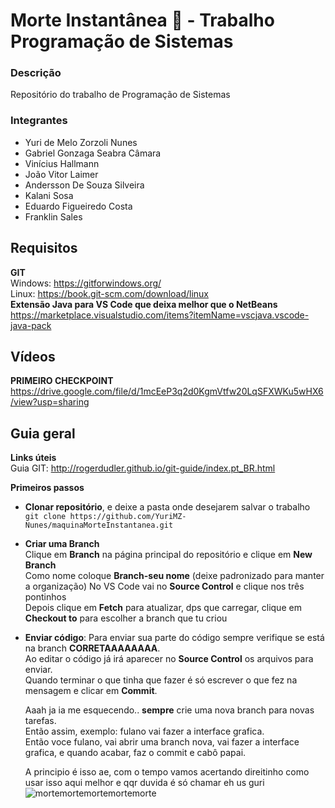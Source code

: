 # Morte Instantânea 👺 - Trabalho Programação de Sistemas

### Descrição

Repositório do trabalho de Programação de Sistemas

### Integrantes

- Yuri de Melo Zorzoli Nunes
- Gabriel Gonzaga Seabra Câmara
- Vinícius Hallmann
- João Vitor Laimer
- Andersson De Souza Silveira
- Kalani Sosa
- Eduardo Figueiredo Costa
- Franklin Sales

## Requisitos

**GIT**  
Windows: https://gitforwindows.org/  
Linux: https://book.git-scm.com/download/linux  
**Extensão Java para VS Code que deixa melhor que o NetBeans**  
https://marketplace.visualstudio.com/items?itemName=vscjava.vscode-java-pack  

## Vídeos

**PRIMEIRO CHECKPOINT**
https://drive.google.com/file/d/1mcEeP3q2d0KgmVtfw20LqSFXWKu5wHX6/view?usp=sharing

## Guia geral

**Links úteis**  
Guia GIT: http://rogerdudler.github.io/git-guide/index.pt_BR.html

**Primeiros passos**

- **Clonar repositório**, e deixe a pasta onde desejarem salvar o trabalho
  `git clone https://github.com/YuriMZ-Nunes/maquinaMorteInstantanea.git`
- **Criar uma Branch**  
  Clique em **Branch** na página principal do repositório e clique em **New Branch**  
  Como nome coloque **Branch-seu nome** (deixe padronizado para manter a organização)
  No VS Code vai no **Source Control** e clique nos três pontinhos  
  Depois clique em **Fetch** para atualizar, dps que carregar, clique em **Checkout to** para escolher a branch que tu criou

- **Enviar código**:
  Para enviar sua parte do código sempre verifique se está na branch **CORRETAAAAAAAA**.  
  Ao editar o código já irá aparecer no **Source Control** os arquivos para enviar.  
  Quando terminar o que tinha que fazer é só escrever o que fez na mensagem e clicar em **Commit**.

  Aaah ja ia me esquecendo.. **sempre** crie uma nova branch para novas tarefas.  
  Então assim, exemplo: fulano vai fazer a interface grafica.  
  Então voce fulano, vai abrir uma branch nova, vai fazer a interface grafica, e quando acabar, faz o commit e cabô papai.

  A principio é isso ae, com o tempo vamos acertando direitinho como usar isso aqui melhor e qqr duvida é só chamar eh us guri  
  ![mortemortemortemortemorte](https://i.pinimg.com/1200x/f7/c3/ca/f7c3ca6460fbc7112026e502993ac2f0.jpg)
